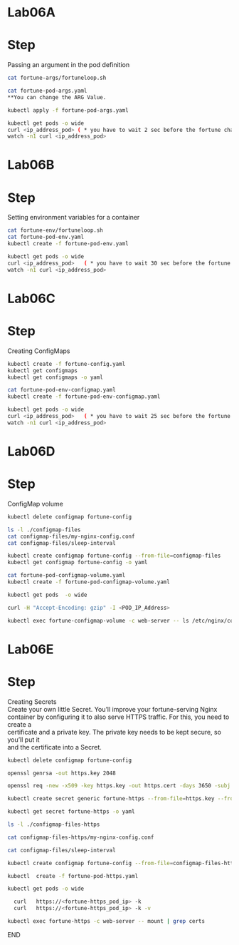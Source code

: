 # Lab06A
# Step 
Passing an argument in the pod definition

```sh
cat fortune-args/fortuneloop.sh

cat fortune-pod-args.yaml
**You can change the ARG Value.

kubectl apply -f fortune-pod-args.yaml

kubectl get pods -o wide
curl <ip_address_pod> ( * you have to wait 2 sec before the fortune changes 
watch -n1 curl <ip_address_pod> 
```

# Lab06B
# Step 
Setting environment variables for a container

```sh
cat fortune-env/fortuneloop.sh
cat fortune-pod-env.yaml 
kubectl create -f fortune-pod-env.yaml

kubectl get pods -o wide
curl <ip_address_pod>   ( * you have to wait 30 sec before the fortune changes )
watch -n1 curl <ip_address_pod> 
```

# Lab06C
# Step 
Creating ConfigMaps 

```sh
kubectl create -f fortune-config.yaml
kubectl get configmaps
kubectl get configmaps -o yaml 

cat fortune-pod-env-configmap.yaml
kubectl create -f fortune-pod-env-configmap.yaml

kubectl get pods -o wide
curl <ip_address_pod>   ( * you have to wait 25 sec before the fortune changes )
watch -n1 curl <ip_address_pod>
```

# Lab06D
# Step 
ConfigMap volume 


```sh
kubectl delete configmap fortune-config

ls -l ./configmap-files
cat configmap-files/my-nginx-config.conf
cat configmap-files/sleep-interval

kubectl create configmap fortune-config --from-file=configmap-files
kubectl get configmap fortune-config -o yaml

cat fortune-pod-configmap-volume.yaml
kubectl create -f fortune-pod-configmap-volume.yaml

kubectl get pods  -o wide

curl -H "Accept-Encoding: gzip" -I <POD_IP_Address>

kubectl exec fortune-configmap-volume -c web-server -- ls /etc/nginx/conf.d

```
# Lab06E
# Step
Creating Secrets <br>
Create your own little Secret. You’ll improve your fortune-serving Nginx <br>
container by configuring it to also serve HTTPS traffic. For this, you need to create a<br>
certificate and a private key. The private key needs to be kept secure, so you’ll put it<br>
and the certificate into a Secret. <br>

```sh
kubectl delete configmap fortune-config

openssl genrsa -out https.key 2048

openssl req -new -x509 -key https.key -out https.cert -days 3650 -subj /CN=www.kubia-example.com

kubectl create secret generic fortune-https --from-file=https.key --from-file=https.cert --from-file=foo

kubectl get secret fortune-https -o yaml

ls -l ./configmap-files-https

cat configmap-files-https/my-nginx-config.conf

cat configmap-files/sleep-interval

kubectl create configmap fortune-config --from-file=configmap-files-https

kubectl  create -f fortune-pod-https.yaml

kubectl get pods -o wide

  curl   https://<fortune-https_pod_ip> -k 
  curl   https://<fortune-https_pod_ip> -k -v 

kubectl exec fortune-https -c web-server -- mount | grep certs

```
END
